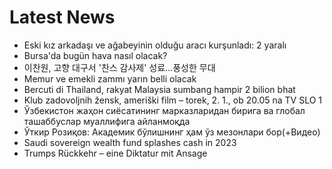 # Latest News
-  Eski kız arkadaşı ve ağabeyinin olduğu aracı kurşunladı: 2 yaralı
-  Bursa'da bugün hava nasıl olacak?
-  이찬원, 고향 대구서 '찬스 감사제' 성료…풍성한 무대
-  Memur ve emekli zammı yarın belli olacak
-  Bercuti di Thailand, rakyat Malaysia sumbang hampir 2 bilion bhat
-  Klub zadovoljnih žensk, ameriški film – torek, 2. 1., ob 20.05 na TV SLO 1
-  Ўзбекистон жаҳон сиёсатининг марказларидан бирига ва глобал ташаббуслар муаллифига айланмоқда
-  Ўткир Розиқов: Академик бўлишнинг ҳам ўз мезонлари бор(+Видео)
-  Saudi sovereign wealth fund splashes cash in 2023
-  Trumps Rückkehr – eine Diktatur mit Ansage

